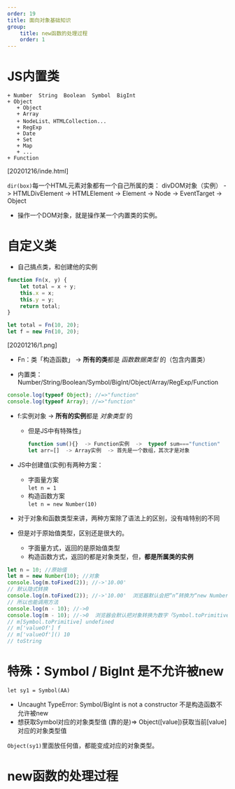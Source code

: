 ```yaml
---
order: 19
title: 面向对象基础知识
group:
    title: new函数的处理过程 
    order: 1
---
```


# JS内置类 
    + Number  String  Boolean  Symbol  BigInt
    + Object
       + Object
       + Array
       + NodeList、HTMLCollection...
       + RegExp
       + Date
       + Set
       + Map
       + ...
    + Function 
  
[20201216/inde.html]  

`dir(box)`每一个HTML元素对象都有一个自己所属的类：
divDOM对象（实例） ->  HTMLDivElement  ->  HTMLElement  ->  Element -> Node -> EventTarget -> Object

* 操作一个DOM对象，就是操作某一个内置类的实例。

# 自定义类

* 自己搞点类，和创建他的实例

```javascript
function Fn(x, y) {
    let total = x + y;
    this.x = x;
    this.y = y;
    return total;
}

let total = Fn(10, 20);
let f = new Fn(10, 20);
```
[20201216/1.png]  

* Fn：类「构造函数」 -> **所有的类**都是 _函数数据类型_ 的（包含内置类）
 + 内置类：Number/String/Boolean/Symbol/BigInt/Object/Array/RegExp/Function
 ```javascript
 console.log(typeof Object); //=>"function"
 console.log(typeof Array); //=>"function"
 ```

* f:实例对象 -> **所有的实例**都是 _对象类型_ 的
  + 但是JS中有特殊性」
    ```javascript
    function sum(){}  -> Function实例  ->  typeof sum==="function"
    let arr=[]  -> Array实例  -> 首先是一个数组，其次才是对象
    ```

* JS中创建值(实例)有两种方案：
  + 字面量方案  
    `let n = 1`
  + 构造函数方案  
    `let n = new Number(10)`
* 对于对象和函数类型来讲，两种方案除了语法上的区别，没有啥特别的不同
* 但是对于原始值类型，区别还是很大的。
  + 字面量方式，返回的是原始值类型
  + 构造函数方式，返回的都是对象类型，但，**都是所属类的实例**

 ```javascript
 let n = 10; //原始值
let m = new Number(10); //对象
console.log(m.toFixed(2)); //->'10.00'
// 默认隐式转换
console.log(n.toFixed(2)); //->'10.00'  浏览器默认会把“n”转换为“new Number(n)”对象类型的实例
// 所以也能调用方法
console.log(n - 10); //->0
console.log(m - 10); //->0  浏览器会默认把对象转换为数字「Symbol.toPrimitive -> valueOf -> toString -> Number」 
// m[Symbol.toPrimitive] undefined
// m['valueOf'] f
// m['valueOf']() 10
// toString
 ```
# 特殊：Symbol / BigInt 是不允许被new

`let sy1 = Symbol(AA)`  

* Uncaught TypeError: Symbol/BigInt is not a constructor 不是构造函数不允许被new
* 想获取Symbol对应的对象类型值  (靠的是)=> Object([value])获取当前[value]对应的对象类型值

`Object(sy1)`里面放任何值，都能变成对应的对象类型。

# new函数的处理过程


